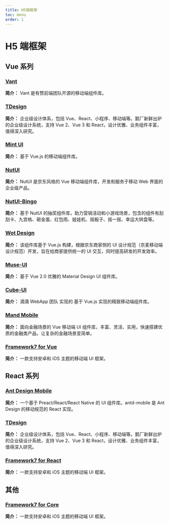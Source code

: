 ```yaml
---
title: H5端框架
toc: menu
order: 1
---
```


# H5 端框架

## Vue 系列

### [Vant](https://youzan.github.io/vant/#/zh-CN/)

**简介：** Vant 是有赞前端团队开源的移动端组件库。

### [TDesign](https://tdesign.tencent.com/)

**简介：** 企业级设计体系，包括 Vue、React、小程序、移动端等。鹅厂新鲜出炉的企业级设计系统，支持 Vue 2、Vue 3 和 React，设计优雅、业务组件丰富，值得深入研究。

### [Mint UI](http://mint-ui.github.io/#!/zh-cn)

**简介：** 基于 Vue.js 的移动端组件库。

### [NutUI](https://nutui.jd.com/#/)

**简介：** NutUI 是京东风格的 Vue 移动端组件库，开发和服务于移动 Web 界面的企业级产品。

### [NutUI-Bingo](https://nutui.jd.com/bingo/#/)

**简介：** 基于 NutUI 的抽奖组件库，助力营销活动和小游戏场景，包含的组件有刮刮卡、九宫格、砸金蛋、红包雨、娃娃机、摇骰子、摇一摇、幸运大转盘等。

### [Wot Design](https://ftf.jd.com/wot-design/#/components/introduction)

**简介：** 该组件库基于 Vue.js 构建，根据京东商家侧的 UI 设计规范（京麦移动端设计规范）开发，旨在给商家提供统一的 UI 交互，同时提高研发的开发效率。

### [Muse-UI](https://muse-ui.org/#/zh-CN)

**简介：** 基于 Vue 2.0 优雅的 Material Design UI 组件库。

### [Cube-UI](https://didi.github.io/cube-ui/#/zh-CN)

**简介：** 滴滴 WebApp 团队 实现的 基于 Vue.js 实现的精致移动端组件库。

### [Mand Mobile](https://didi.github.io/mand-mobile/#/zh-CN/home)

**简介：** 面向金融场景的 Vue 移动端 UI 组件库，丰富、灵活、实用，快速搭建优质的金融类产品，让复杂的金融场景变简单。

### [Framework7 for Vue](https://framework7.io/vue/)

**简介：** 一款支持安卓和 iOS 主题的移动端 UI 框架。

## React 系列

### [Ant Design Mobile](https://mobile.ant.design/zh)

**简介：** 一个基于 Preact/React/React Native 的 UI 组件库。antd-mobile 是 Ant Design 的移动规范的 React 实现。

### [TDesign](https://tdesign.tencent.com/)

**简介：** 企业级设计体系，包括 Vue、React、小程序、移动端等。鹅厂新鲜出炉的企业级设计系统，支持 Vue 2、Vue 3 和 React，设计优雅、业务组件丰富，值得深入研究。

### [Framework7 for React](https://framework7.io/react/)

**简介：** 一款支持安卓和 iOS 主题的移动端 UI 框架。

## 其他

### [Framework7 for Core](https://framework7.io/)

**简介：** 一款支持安卓和 iOS 主题的移动端 UI 框架。
